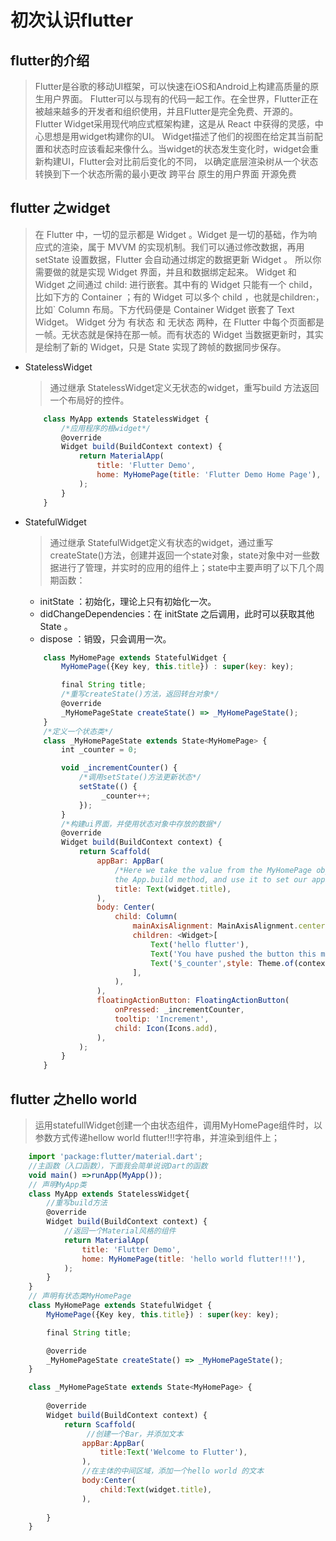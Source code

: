 # 初次认识flutter
## flutter的介绍
> Flutter是谷歌的移动UI框架，可以快速在iOS和Android上构建高质量的原生用户界面。 Flutter可以与现有的代码一起工作。在全世界，Flutter正在被越来越多的开发者和组织使用，并且Flutter是完全免费、开源的。
> Flutter Widget采用现代响应式框架构建，这是从 React 中获得的灵感，中心思想是用widget构建你的UI。 Widget描述了他们的视图在给定其当前配置和状态时应该看起来像什么。当widget的状态发生变化时，widget会重新构建UI，Flutter会对比前后变化的不同， 以确定底层渲染树从一个状态转换到下一个状态所需的最小更改
> 跨平台 原生的用户界面 开源免费 
## flutter 之widget
> 在 Flutter 中，一切的显示都是 Widget 。Widget 是一切的基础，作为响应式的渲染，属于 MVVM 的实现机制。我们可以通过修改数据，再用setState 设置数据，Flutter 会自动通过绑定的数据更新 Widget 。 所以你需要做的就是实现 Widget 界面，并且和数据绑定起来。
> Widget 和 Widget 之间通过 child: 进行嵌套。其中有的 Widget 只能有一个 child，比如下方的 Container ；有的 Widget 可以多个 child ，也就是children:，比如` Column 布局。下方代码便是 Container Widget 嵌套了 Text Widget。
> Widget 分为 有状态 和 无状态 两种，在 Flutter 中每个页面都是一帧。无状态就是保持在那一帧。而有状态的 Widget 当数据更新时，其实是绘制了新的 Widget，只是 State 实现了跨帧的数据同步保存。
- StatelessWidget
    > 通过继承 StatelessWidget定义无状态的widget，重写build 方法返回一个布局好的控件。
    ```javascript
        class MyApp extends StatelessWidget {
            /*应用程序的根widget*/
            @override
            Widget build(BuildContext context) {
                return MaterialApp(
                    title: 'Flutter Demo',
                    home: MyHomePage(title: 'Flutter Demo Home Page'),
                );
            }
        }

    ```
- StatefulWidget 
    > 通过继承 StatefulWidget定义有状态的widget，通过重写createState()方法，创建并返回一个state对象，state对象中对一些数据进行了管理，并实时的应用的组件上；state中主要声明了以下几个周期函数：
    - initState ：初始化，理论上只有初始化一次。
    - didChangeDependencies：在 initState 之后调用，此时可以获取其他 State 。
    - dispose ：销毁，只会调用一次。
    ```javascript
        class MyHomePage extends StatefulWidget {
            MyHomePage({Key key, this.title}) : super(key: key);

            final String title;
            /*重写createState()方法，返回转台对象*/
            @override
            _MyHomePageState createState() => _MyHomePageState();
        }
        /*定义一个状态类*/
        class _MyHomePageState extends State<MyHomePage> {
            int _counter = 0;

            void _incrementCounter() {
                /*调用setState()方法更新状态*/
                setState(() {
                     _counter++;
                });
            }
            /*构建ui界面，并使用状态对象中存放的数据*/
            @override
            Widget build(BuildContext context) {
                return Scaffold(
                    appBar: AppBar(
                        /*Here we take the value from the MyHomePage object that was created by
                        the App.build method, and use it to set our appbar title.*/ 
                        title: Text(widget.title),
                    ),
                    body: Center(
                        child: Column(
                            mainAxisAlignment: MainAxisAlignment.center,
                            children: <Widget>[
                                Text('hello flutter'),
                                Text('You have pushed the button this many times:',),
                                Text('$_counter',style: Theme.of(context).textTheme.display1,),
                            ],
                        ),
                    ),
                    floatingActionButton: FloatingActionButton(
                        onPressed: _incrementCounter,
                        tooltip: 'Increment',
                        child: Icon(Icons.add),
                    ), 
                );
            }
        }
    ```
## flutter 之hello world
> 运用statefullWidget创建一个由状态组件，调用MyHomePage组件时，以参数方式传递hellow world flutter!!!字符串，并渲染到组件上；
```javascript
    import 'package:flutter/material.dart';
    //主函数（入口函数），下面我会简单说说Dart的函数
    void main() =>runApp(MyApp());
    // 声明MyApp类
    class MyApp extends StatelessWidget{
        //重写build方法
        @override
        Widget build(BuildContext context) {
            //返回一个Material风格的组件
            return MaterialApp(
                title: 'Flutter Demo',
                home: MyHomePage(title: 'hello world flutter!!!'),
            );
        }
    }
    // 声明有状态类MyHomePage
    class MyHomePage extends StatefulWidget {
        MyHomePage({Key key, this.title}) : super(key: key);

        final String title;

        @override
        _MyHomePageState createState() => _MyHomePageState();
    }

    class _MyHomePageState extends State<MyHomePage> {
       
        @override
        Widget build(BuildContext context) {
            return Scaffold(
                 //创建一个Bar，并添加文本
                appBar:AppBar(
                    title:Text('Welcome to Flutter'),
                ),
                //在主体的中间区域，添加一个hello world 的文本
                body:Center(
                    child:Text(widget.title),
                ),
           
        }
    }
```
